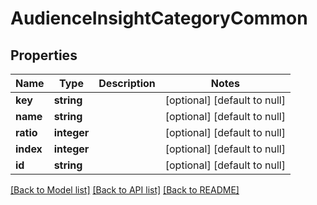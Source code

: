 # AudienceInsightCategoryCommon

## Properties
Name | Type | Description | Notes
------------ | ------------- | ------------- | -------------
**key** | **string** |  | [optional] [default to null]
**name** | **string** |  | [optional] [default to null]
**ratio** | **integer** |  | [optional] [default to null]
**index** | **integer** |  | [optional] [default to null]
**id** | **string** |  | [optional] [default to null]

[[Back to Model list]](../README.md#documentation-for-models) [[Back to API list]](../README.md#documentation-for-api-endpoints) [[Back to README]](../README.md)


